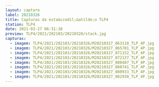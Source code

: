 ```yaml
---
layout: capture
label: 20210326
title: Capturas da esta&ccedil;&atilde;o TLP4
station: TLP4
date: 2021-03-27 06:31:10
preview: TLP4/2021/202103/20210326/stack.jpg
capturas:
  - imagem: TLP4/2021/202103/20210326/M20210327_063110_TLP_4P.jpg
  - imagem: TLP4/2021/202103/20210326/M20210327_065701_TLP_4P.jpg
  - imagem: TLP4/2021/202103/20210326/M20210327_071152_TLP_4P.jpg
  - imagem: TLP4/2021/202103/20210326/M20210327_072137_TLP_4P.jpg
  - imagem: TLP4/2021/202103/20210326/M20210327_080407_TLP_4P.jpg
  - imagem: TLP4/2021/202103/20210326/M20210327_080741_TLP_4P.jpg
  - imagem: TLP4/2021/202103/20210326/M20210327_080933_TLP_4P.jpg
  - imagem: TLP4/2021/202103/20210326/M20210327_082930_TLP_4P.jpg
---
```

